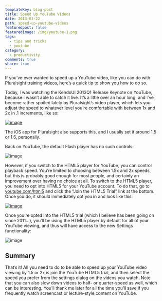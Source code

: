 ```yaml
---
templateKey: blog-post
title: Speed Up YouTube Videos
date: 2013-03-22
path: speed-up-youtube-videos
featuredpost: false
featuredimage: /img/youtube-1.png
tags:
  - tips and tricks
  - youtube
category:
  - productivity
comments: true
share: true
---
```


If you’ve ever wanted to speed up a YouTube video, like you can do with [Pluralsight training videos](http://pluralsight.com/training/Authors/Details/steve-smith), here’s a quick tip to show you how to do so.

Today, I was watching the KendoUI 2013Q1 Release Keynote on YouTube, because I wasn’t able to catch it live. It’s a little over an hour long, and I’ve become rather spoiled lately by Pluralsight’s video player, which lets you adjust the speed to whatever level you’re comfortable with between 1x and 2x in .1 increments, like so:

[![image](/img/youtube-1.png "image")](http://pluralsight.com/training/Player?author=steve-smith&name=n-tier-apps-part1-m1&mode=live&clip=0&course=n-tier-apps-part1)

The iOS app for Pluralsight also supports this, and I usually set it around 1.5 or 1.6, personally.

Back on YouTube, the default Flash player has no such controls:

[![image](/img/youtube-2.png "image")](http://www.youtube.com/watch?v=b65u7ZihZiQ)

However, if you switch to the HTML5 player for YouTube, you can control playback speed. You’re limited to choosing between 1.5x and 2x speeds, but this is probably good enough for most people, and certainly an improvement over having no choice at all. To switch to the HTML5 player, you need to opt into HTML5 for your YouTube account. To do that, go to [youtube.com/html5](http://youtube.com/html5) and click the “Join the HTML5 Trial” link at the bottom. Once you do, it should immediately opt you in and look like this:

[![image](/img/youtube-3.png "image")](http://youtube.com/html5)

Once you’re opted into the HTML5 trial (which I believe has been going on since 2011…), you’ll be using the HTML5 player by default for all of your YouTube viewing, and thus will have access to the new Settings functionality:

![image](/img/youtube-4.png "image")

## Summary

That’s it! All you need to do to be able to speed up your YouTube video viewing by 1.5 or 2x is join the YouTube HTML5 trial, and then select the speed you prefer from the settings dialog on the videos you watch. Note that you can also slow down videos to half- or quarter-speed as well, which can be interesting. You’ll thank me later for all the time you’ll save if you frequently watch screencast or lecture-style content on YouTube.
